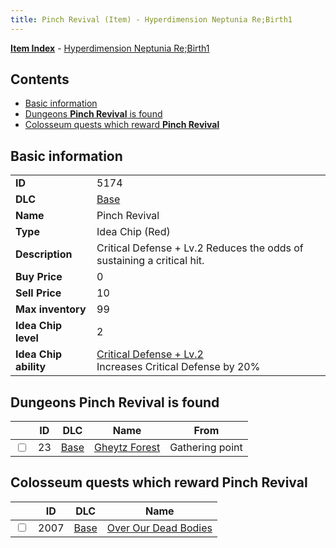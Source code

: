 ```yaml
---
title: Pinch Revival (Item) - Hyperdimension Neptunia Re;Birth1
---
```


[**Item Index**](/neptunia/rb1/item/index.html) - [Hyperdimension Neptunia Re;Birth1](/neptunia/rb1)

## Contents

- [Basic information](#basic-information)
- [Dungeons **Pinch Revival** is found](#dungeons-pinch-revival-is-found)
- [Colosseum quests which reward **Pinch Revival**](#colosseum-quests-which-reward-pinch-revival)

## Basic information

|   |   |
| -- | -- |
| **ID** | 5174 |
| **DLC** | [Base](/neptunia/rb1/dlc/1-base.html) |
| **Name** | Pinch Revival |
| **Type** | Idea Chip (Red) |
| **Description** | Critical Defense + Lv.2 Reduces the odds of sustaining a critical hit. |
| **Buy Price** | 0 |
| **Sell Price** | 10 |
| **Max inventory** | 99 |
| **Idea Chip level** | 2 |
| **Idea Chip ability** | [Critical Defense + Lv.2](/neptunia/rb1/avatar/1-9673-critical-defense-lv-2.html)<br />Increases Critical Defense by 20% |


## Dungeons **Pinch Revival** is found

|    | ID | DLC | Name | From |
| -- | -- | --- | ---- | ---- |
| <input type="checkbox" id="rb1-dungeon-1-23" class="trackbox" /> | 23 | [Base](/neptunia/rb1/dlc/1-base.html) | [Gheytz Forest](/neptunia/rb1/dungeon/1-23-gheytz-forest.html) | Gathering point |


## Colosseum quests which reward **Pinch Revival**

|    | ID | DLC | Name |
| -- | -- | --- | ---- |
| <input type="checkbox" id="rb1-colosseum-1-2007" class="trackbox" /> | 2007 | [Base](/neptunia/rb1/dlc/1-base.html) | [Over Our Dead Bodies](/neptunia/rb1/colosseum/1-2007-over-our-dead-bodies.html) |
